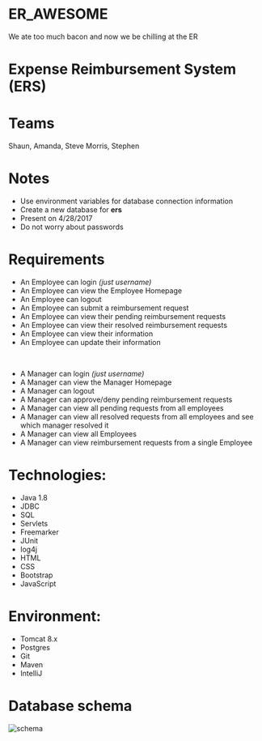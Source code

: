 # ER_AWESOME
We ate too much bacon and now we be chilling at the ER

# Expense Reimbursement System (ERS)

# Teams

Shaun, Amanda, Steve Morris, Stephen

# Notes
* Use environment variables for database connection information
* Create a new database for **ers**
* Present on 4/28/2017
* Do not worry about passwords

# Requirements
* An Employee can login *(just username)*
* An Employee can view the Employee Homepage
* An Employee can logout
* An Employee can submit a reimbursement request
* An Employee can view their pending reimbursement requests
* An Employee can view their resolved reimbursement requests
* An Employee can view their information
* An Employee can update their information

<br/>

* A Manager can login *(just username)*
* A Manager can view the Manager Homepage
* A Manager can logout
* A Manager can approve/deny pending reimbursement requests
* A Manager can view all pending requests from all employees
* A Manager can view all resolved requests from all employees and see which manager resolved it
* A Manager can view all Employees
* A Manager can view reimbursement requests from a single Employee

# Technologies:
* Java 1.8
* JDBC
* SQL
* Servlets
* Freemarker
* JUnit
* log4j
* HTML
* CSS
* Bootstrap
* JavaScript

# Environment:
* Tomcat 8.x
* Postgres
* Git
* Maven
* IntelliJ

# Database schema
![schema](ers-database-schema.png)
